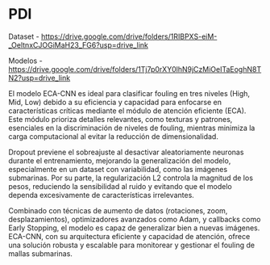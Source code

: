 # PDI


Dataset -  https://drive.google.com/drive/folders/1RIBPXS-eiM-_OeltnxCJOGiMaH23_FG6?usp=drive_link

Modelos -  https://drive.google.com/drive/folders/1Tj7p0rXY0lhN9jCzMiOeITaEoghN8TN2?usp=drive_link


El modelo ECA-CNN es ideal para clasificar fouling en tres niveles (High, Mid, Low) debido a su eficiencia y capacidad para enfocarse en características críticas mediante el módulo de atención eficiente (ECA). Este módulo prioriza detalles relevantes, como texturas y patrones, esenciales en la discriminación de niveles de fouling, mientras minimiza la carga computacional al evitar la reducción de dimensionalidad.

Dropout previene el sobreajuste al desactivar aleatoriamente neuronas durante el entrenamiento, mejorando la generalización del modelo, especialmente en un dataset con variabilidad, como las imágenes submarinas. Por su parte, la regularización L2 controla la magnitud de los pesos, reduciendo la sensibilidad al ruido y evitando que el modelo dependa excesivamente de características irrelevantes.

Combinado con técnicas de aumento de datos (rotaciones, zoom, desplazamientos), optimizadores avanzados como Adam, y callbacks como Early Stopping, el modelo es capaz de generalizar bien a nuevas imágenes. ECA-CNN, con su arquitectura eficiente y capacidad de atención, ofrece una solución robusta y escalable para monitorear y gestionar el fouling de mallas submarinas.
